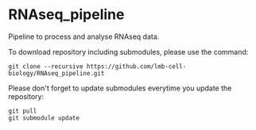 # RNAseq_pipeline
Pipeline to process and analyse RNAseq data.

To download repository including submodules, please use the command:
```
git clone --recursive https://github.com/lmb-cell-biology/RNAseq_pipeline.git
```

Please don't forget to update submodules everytime you update the repository:
```
git pull
git submodule update
```


